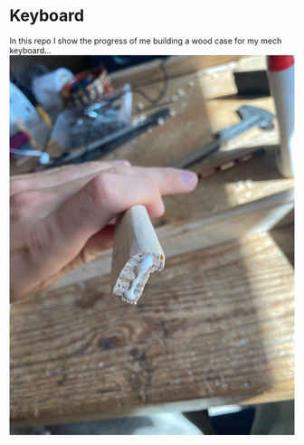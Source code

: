 # Keyboard
In this repo I show the progress of me building a wood case for my mech keyboard...
![](+.jpeg)
